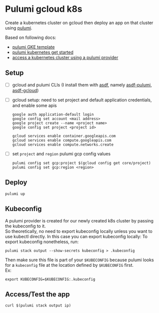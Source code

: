 # Pulumi gcloud k8s

Create a kubernetes cluster on gcloud then deploy an app on that cluster using [pulumi](https://www.pulumi.com/).

Based on following docs:

- [pulumi GKE template](https://www.pulumi.com/templates/kubernetes/gcp/)
- [pulumi kubernetes get started](https://www.pulumi.com/docs/get-started/kubernetes/)
- [access a kubernetes cluster using a pulumi provider](https://www.pulumi.com/registry/packages/kubernetes/how-to-guides/gke/#access-the-kubernetes-cluster-using-pulumi-providers)

## Setup

- [ ] gcloud and pulumi CLIs (I install them with [asdf](https://asdf-vm.com/), namely [asdf-pulumi](https://github.com/canha/asdf-pulumi), [asdf-gcloud](https://github.com/jthegedus/asdf-gcloud))
- [ ] gcloud setup: need to set project and default application credentials, and enable some apis

  ```shell
  google auth application-default login
  google config set account <mail address>
  google project create --name <project name>
  google config set project <project id>

  gcloud services enable container.googleapis.com
  gcloud services enable compute.googleapis.com
  gcloud services enable compute.networks.create
  ```

- [ ] set `project` and `region` pulumi gcp config values
  ```shell
  pulumi config set gcp:project $(gcloud config get core/project)
  pulumi config set gcp:region <region>
  ```

## Deploy

```shell
pulumi up
```

## Kubeconfig

A pulumi provider is created for our newly created k8s cluster by passing the kubeconfig to it.  
So theoretically, no need to export kubeconfig locally unless you want to use kubectl directly. In this case you can export kubeconfig locally:
To export kubeconfig nonetheless, run:

```shell
pulumi stack output --show-secrets kubeconfig > .kubeconfig
```

Then make sure this file is part of your `$KUBECONFIG` because pulumi looks for a `kubeconfig` file at the location defined by `$KUBECONFIG` first.  
Ex:

```
export KUBECONFIG=$KUBECONFIG:.kubeconfig
```

## Access/Test the app

```shell
curl $(pulumi stack output ip)
```
